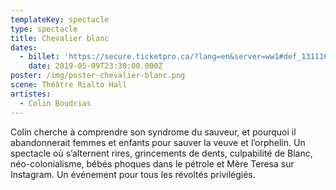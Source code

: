 ```yaml
---
templateKey: spectacle
type: spectacle
title: Chevalier blanc
dates:
  - billet: 'https://secure.ticketpro.ca/?lang=en&server=ww1#def_1311103811'
    date: 2019-05-09T23:30:00.000Z
poster: /img/poster-chevalier-blanc.png
scene: Théâtre Rialto Hall
artistes:
  - Colin Boudrias
---
```

Colin cherche à comprendre son syndrome du sauveur, et pourquoi il abandonnerait femmes et enfants pour sauver la veuve et l’orphelin. Un spectacle où s’alternent rires, grincements de dents, culpabilité de Blanc, néo-colonialisme, bébés phoques dans le pétrole et Mère Teresa sur Instagram. Un événement pour tous les révoltés privilégiés.
